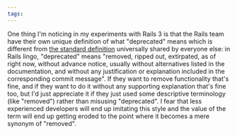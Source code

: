 ```yaml
---
tags: 
---
```


One thing I'm noticing in my experiments with Rails 3 is that the Rails team have their own unique definition of what "deprecated" means which is different from [the standard definition](http://en.wikipedia.org/wiki/Deprecation) universally shared by everyone else: in Rails lingo, "deprecated" means "removed, ripped out, extirpated, as of right now, without advance notice, usually without alternatives listed in the documentation, and without any justification or explanation included in the corresponding commit message". If they want to remove functionality that's fine, and if they want to do it without any supporting explanation that's fine too, but I'd just appreciate it if they just used some descriptive terminology (like "removed") rather than misusing "deprecated". I fear that less experienced developers will end up imitating this style and the value of the term will end up getting eroded to the point where it becomes a mere synonym of "removed".
